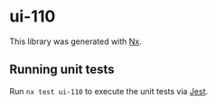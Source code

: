 # ui-110

This library was generated with [Nx](https://nx.dev).

## Running unit tests

Run `nx test ui-110` to execute the unit tests via [Jest](https://jestjs.io).
